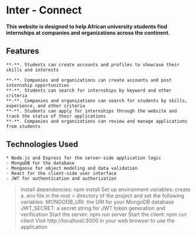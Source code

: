 # Inter - Connect

**This website is designed to help African university students find internships at companies and organizations across the continent.**

## Features
    **-**. Students can create accounts and profiles to showcase their skills and interests

    **-**. Companies and organizations can create accounts and post internship opportunities
    **-**. Students can search for internships by keyword and other criteria
    **-**. Companies and organizations can search for students by skills, experience, and other criteria
    **-**. Students can apply for internships through the website and track the status of their applications
    **-**. Companies and organizations can review and manage applications from students


## Technologies Used
    * Node.js and Express for the server-side application logic
    - MongoDB for the database
    - Mongoose for object modeling and data validation
    - React for the client-side user interface
    - JWT for authentication and authorization

> Install dependencies: npm install
> Set up environment variables: create a .env file in the root > directory of the project and set the following variables:
> MONGODB_URI: the URI for your MongoDB database
> JWT_SECRET: a secret string for JWT token generation and verification
> Start the server: npm run server
> Start the client: npm run client
> Visit http://localhost:3000 in your web browser to use the application
